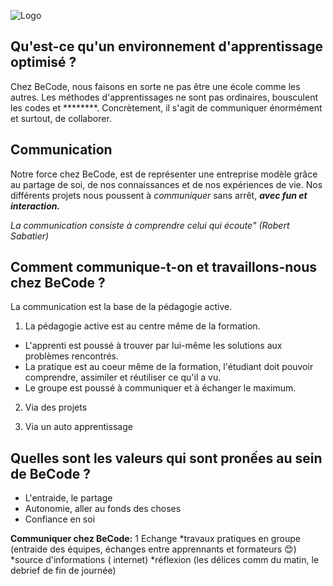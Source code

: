 ![Logo](http://img4.hostingpics.net/pics/919449becode.gif)

## Qu'est-ce qu'un environnement d'apprentissage optimisé ?

Chez BeCode, nous faisons en sorte ne pas être une école comme les autres. Les méthodes d'apprentissages ne sont pas ordinaires, bousculent les codes et ********. Concrètement, il s'agit de communiquer énormément et surtout, de collaborer.

## Communication

Notre force chez BeCode, est de représenter une entreprise modèle grâce au partage de soi, de nos connaissances et de nos expériences de vie.
Nos différents projets nous poussent à *communiquer* sans arrêt, **_avec fun et interaction._**

_La communication consiste à comprendre celui qui écoute" (Robert Sabatier)_

## Comment communique-t-on et travaillons-nous chez BeCode ?

La communication est la base de la pédagogie active.
 
1. La pédagogie active est au centre même de la formation. 
  *  L'apprenti est poussé à trouver par lui-même les solutions aux problèmes rencontrés.
  *  La pratique est au coeur même de la formation, l'étudiant doit pouvoir comprendre, assimiler et réutiliser ce qu'il a vu.
  *  Le groupe est poussé à communiquer et à échanger le maximum.

2. Via des projets

3. Via un auto apprentissage

## Quelles sont les valeurs qui sont pronếes au sein de BeCode ?

* L'entraide, le partage 
* Autonomie, aller au fonds des choses
* Confiance en soi

**Communiquer chez BeCode:**
1 Echange
*travaux pratiques en groupe (entraide des équipes, échanges entre apprennants et formateurs :blush:) 
*source d'informations ( internet)
*réflexion (les délices comm du matin, le debrief de fin de journée)
